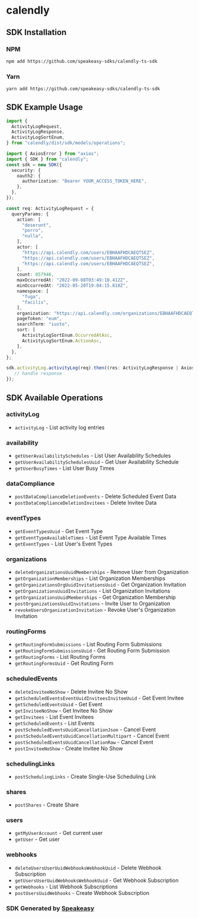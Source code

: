 # calendly

<!-- Start SDK Installation -->
## SDK Installation

### NPM

```bash
npm add https://github.com/speakeasy-sdks/calendly-ts-sdk
```

### Yarn

```bash
yarn add https://github.com/speakeasy-sdks/calendly-ts-sdk
```
<!-- End SDK Installation -->

## SDK Example Usage
<!-- Start SDK Example Usage -->
```typescript
import {
  ActivityLogRequest,
  ActivityLogResponse,
  ActivityLogSortEnum,
} from "calendly/dist/sdk/models/operations";

import { AxiosError } from "axios";
import { SDK } from "calendly";
const sdk = new SDK({
  security: {
    oauth2: {
      authorization: "Bearer YOUR_ACCESS_TOKEN_HERE",
    },
  },
});

const req: ActivityLogRequest = {
  queryParams: {
    action: [
      "deserunt",
      "porro",
      "nulla",
    ],
    actor: [
      "https://api.calendly.com/users/EBHAAFHDCAEQTSEZ",
      "https://api.calendly.com/users/EBHAAFHDCAEQTSEZ",
      "https://api.calendly.com/users/EBHAAFHDCAEQTSEZ",
    ],
    count: 857946,
    maxOccurredAt: "2022-09-08T03:49:10.412Z",
    minOccurredAt: "2022-05-20T19:04:15.810Z",
    namespace: [
      "fuga",
      "facilis",
    ],
    organization: "https://api.calendly.com/organizations/EBHAAFHDCAEQTSEZ",
    pageToken: "eum",
    searchTerm: "iusto",
    sort: [
      ActivityLogSortEnum.OccurredAtAsc,
      ActivityLogSortEnum.ActionAsc,
    ],
  },
};

sdk.activityLog.activityLog(req).then((res: ActivityLogResponse | AxiosError) => {
   // handle response
});
```
<!-- End SDK Example Usage -->

<!-- Start SDK Available Operations -->
## SDK Available Operations


### activityLog

* `activityLog` - List activity log entries

### availability

* `getUserAvailabilitySchedules` - List User Availability Schedules
* `getUserAvailabilitySchedulesUuid` - Get User Availability Schedule
* `getUserBusyTimes` - List User Busy Times

### dataCompliance

* `postDataComplianceDeletionEvents` - Delete Scheduled Event Data
* `postDataComplianceDeletionInvitees` - Delete Invitee Data

### eventTypes

* `getEventTypesUuid` - Get Event Type
* `getEventTypeAvailableTimes` - List Event Type Available Times
* `getEventTypes` - List User's Event Types

### organizations

* `deleteOrganizationsUuidMemberships` - Remove User from Organization
* `getOrganizationMemberships` - List Organization Memberships
* `getOrganizationsOrgUuidInvitationsUuid` - Get Organization Invitation
* `getOrganizationsUuidInvitations` - List Organization Invitations
* `getOrganizationsUuidMemberships` - Get Organization Membership
* `postOrganizationsUuidInvitations` - Invite User to Organization
* `revokeUsersOrganizationInvitation` - Revoke User's Organization Invitation

### routingForms

* `getRoutingFormSubmissions` - List Routing Form Submissions
* `getRoutingFormSubmissionsUuid` - Get Routing Form Submission
* `getRoutingForms` - List Routing Forms
* `getRoutingFormsUuid` - Get Routing Form

### scheduledEvents

* `deleteInviteeNoShow` - Delete Invitee No Show
* `getScheduledEventsEventUuidInviteesInviteeUuid` - Get Event Invitee
* `getScheduledEventsUuid` - Get Event
* `getInviteeNoShow` - Get Invitee No Show
* `getInvitees` - List Event Invitees
* `getScheduledEvents` - List Events
* `postScheduledEventsUuidCancellationJson` - Cancel Event
* `postScheduledEventsUuidCancellationMultipart` - Cancel Event
* `postScheduledEventsUuidCancellationRaw` - Cancel Event
* `postInviteeNoShow` - Create Invitee No Show

### schedulingLinks

* `postSchedulingLinks` - Create Single-Use Scheduling Link

### shares

* `postShares` - Create Share

### users

* `getMyUserAccount` - Get current user
* `getUser` - Get user

### webhooks

* `deleteUsersUserUuidWebhooksWebhookUuid` - Delete Webhook Subscription
* `getUsersUserUuidWebhooksWebhookUuid` - Get Webhook Subscription
* `getWebhooks` - List Webhook Subscriptions
* `postUsersUuidWebhooks` - Create Webhook Subscription
<!-- End SDK Available Operations -->

### SDK Generated by [Speakeasy](https://docs.speakeasyapi.dev/docs/using-speakeasy/client-sdks)
